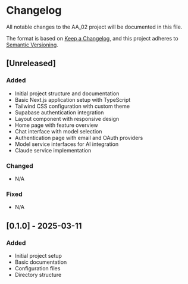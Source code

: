 # Changelog

All notable changes to the AA_02 project will be documented in this file.

The format is based on [Keep a Changelog](https://keepachangelog.com/en/1.0.0/),
and this project adheres to [Semantic Versioning](https://semver.org/spec/v2.0.0.html).

## [Unreleased]

### Added
- Initial project structure and documentation
- Basic Next.js application setup with TypeScript
- Tailwind CSS configuration with custom theme
- Supabase authentication integration
- Layout component with responsive design
- Home page with feature overview
- Chat interface with model selection
- Authentication page with email and OAuth providers
- Model service interfaces for AI integration
- Claude service implementation

### Changed
- N/A

### Fixed
- N/A

## [0.1.0] - 2025-03-11

### Added
- Initial project setup
- Basic documentation
- Configuration files
- Directory structure
